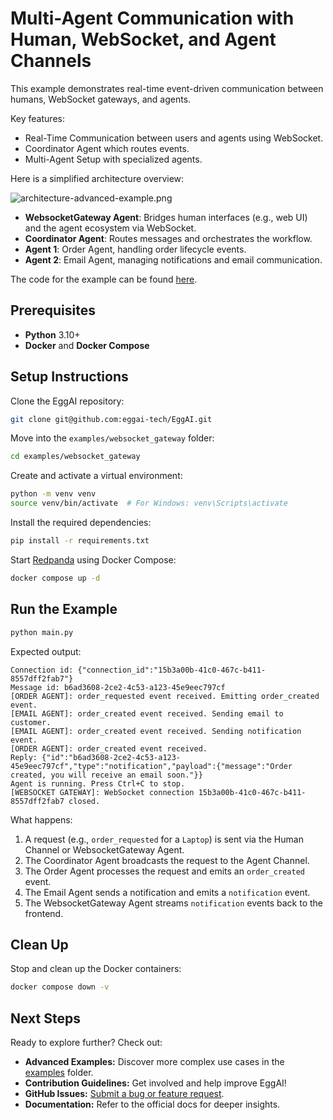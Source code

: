 # Multi-Agent Communication with Human, WebSocket, and Agent Channels

This example demonstrates real-time event-driven communication between humans, WebSocket gateways, and agents.

Key features:

- Real-Time Communication between users and agents using WebSocket.
- Coordinator Agent which routes events.
- Multi-Agent Setup with specialized agents.

Here is a simplified architecture overview:

![architecture-advanced-example.png](https://raw.githubusercontent.com/eggai-tech/EggAI/refs/heads/main/docs/docs/assets/architecture-gateway.svg)

- **WebsocketGateway Agent**: Bridges human interfaces (e.g., web UI) and the agent ecosystem via WebSocket.
- **Coordinator Agent**: Routes messages and orchestrates the workflow.
- **Agent 1**: Order Agent, handling order lifecycle events.
- **Agent 2**: Email Agent, managing notifications and email communication.

The code for the example can be found [here](https://github.com/eggai-tech/EggAI/tree/main/examples/websocket_gateway).

## Prerequisites

- **Python** 3.10+
- **Docker** and **Docker Compose**

## Setup Instructions

Clone the EggAI repository:

```bash
git clone git@github.com:eggai-tech/EggAI.git
```

Move into the `examples/websocket_gateway` folder:

```bash
cd examples/websocket_gateway
```

Create and activate a virtual environment:

```bash
python -m venv venv
source venv/bin/activate  # For Windows: venv\Scripts\activate
```

Install the required dependencies:

```bash
pip install -r requirements.txt
```

Start [Redpanda](https://github.com/redpanda-data/redpanda) using Docker Compose:

```bash
docker compose up -d
```

## Run the Example

```bash
python main.py
```

Expected output:

```
Connection id: {"connection_id":"15b3a00b-41c0-467c-b411-8557dff2fab7"}
Message id: b6ad3608-2ce2-4c53-a123-45e9eec797cf
[ORDER AGENT]: order_requested event received. Emitting order_created event.
[EMAIL AGENT]: order_created event received. Sending email to customer.
[EMAIL AGENT]: order_created event received. Sending notification event.
[ORDER AGENT]: order_created event received.
Reply: {"id":"b6ad3608-2ce2-4c53-a123-45e9eec797cf","type":"notification","payload":{"message":"Order created, you will receive an email soon."}}
Agent is running. Press Ctrl+C to stop.
[WEBSOCKET GATEWAY]: WebSocket connection 15b3a00b-41c0-467c-b411-8557dff2fab7 closed.
```

What happens:

1. A request (e.g., `order_requested` for a `Laptop`) is sent via the Human Channel or WebsocketGateway Agent.
2. The Coordinator Agent broadcasts the request to the Agent Channel.
3. The Order Agent processes the request and emits an `order_created` event.
4. The Email Agent sends a notification and emits a `notification` event.
5. The WebsocketGateway Agent streams `notification` events back to the frontend.

## Clean Up

Stop and clean up the Docker containers:

```bash
docker compose down -v
```

## Next Steps

Ready to explore further? Check out:

- **Advanced Examples:** Discover more complex use cases in the [examples](https://github.com/eggai-tech/EggAI/tree/main/examples/) folder.
- **Contribution Guidelines:** Get involved and help improve EggAI!
- **GitHub Issues:** [Submit a bug or feature request](https://github.com/eggai-tech/eggai/issues).
- **Documentation:** Refer to the official docs for deeper insights.
